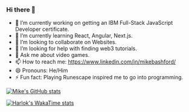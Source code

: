 ### Hi there 👋


- 🔭 I’m currently working on getting an IBM Full-Stack JavaScript Developer certificate.
- 🌱 I’m currently learning React, Angular, Next.js.
- 👯 I’m looking to collaborate on Websites.
- 🤔 I’m looking for help with finding web3 tutorials.
- 💬 Ask me about video games.
- 📫 How to reach me: https://www.linkedin.com/in/mikebashford/
- 😄 Pronouns: He/Him
- ⚡ Fun fact: Playing Runescape inspired me to go into programming.

[![Mike's GitHub stats](https://github-readme-stats.vercel.app/api?username=mikebashford&theme=dark&show_icons=true)](https://github.com/anuraghazra/github-readme-stats)

[![Harlok's WakaTime stats](https://github-readme-stats.vercel.app/api/wakatime?username=018d90d9-f665-4c7b-bbd2-61d074d5e2ee)](https://github.com/anuraghazra/github-readme-stats)

